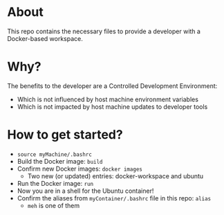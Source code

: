 # About
This repo contains the necessary files to provide a developer with a Docker-based
workspace.

# Why?
The benefits to the developer are a Controlled Development Environment:
* Which is not influenced by host machine environment variables
* Which is not impacted by host machine updates to developer tools

# How to get started?
* `source myMachine/.bashrc`
* Build the Docker image: `build`
* Confirm new Docker images: `docker images`
  * Two new (or updated) entries: docker-workspace and ubuntu
* Run the Docker image: `run`
* Now you are in a shell for the Ubuntu container!
* Confirm the aliases from `myContainer/.bashrc` file in this repo: `alias`
  * `meh` is one of them
